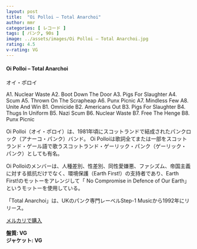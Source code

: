 ```yaml
---
layout: post
title:  "Oi Polloi – Total Anarchoi"
author: mmr
categories: [ レコード ]
tags: [ パンク, 90s ]
image: ../assets/images/Oi Polloi – Total Anarchoi.jpg
rating: 4.5
v-rating: VG
---
```


#### Oi Polloi – Total Anarchoi

オイ・ポロイ

A1. Nuclear Waste
A2. Boot Down The Door
A3. Pigs For Slaughter
A4. Scum
A5. Thrown On The Scrapheap
A6. Punx Picnic
A7. Mindless Few
A8. Unite And Win
B1. Omnicide
B2. Americans Out
B3. Pigs For Slaughter
B4. Thugs In Uniform
B5. Nazi Scum
B6. Nuclear Waste
B7. Free The Henge
B8. Punx Picnic

Oi Polloi（オイ・ポロイ）は、1981年頃にスコットランドで結成されたパンクロック（アナーコ・パンク）バンド。  Oi Polloiは歌詞全てまたは一部をスコットランド・ゲール語で歌うスコットランド・ゲーリック・パンク（ゲーリック・パンク）としても有名。

Oi Polloiのメンバーは、人種差別、性差別、同性愛嫌悪、ファシズム、帝国主義に対する抵抗だけでなく、環境保護（Earth First!）の支持者であり、Earth First!のモットーをアレンジして「 No Compromise in Defence of Our Earth」というモットーを使用している。 

「Total Anarchoi」は、UKのパンク専門レーベルStep-1 Musicから1992年にリリース。

[メルカリで購入](https://jp.mercari.com/item/m83973371066?afid=6142608987)

<div class="mt-4 mb-4 d-flex align-items-center">
<strong class="mr-1">盤質: VG</strong>
</div>
<div class="mt-4 mb-4 d-flex align-items-center">
<strong class="mr-1">ジャケット: VG</strong>
</div>
